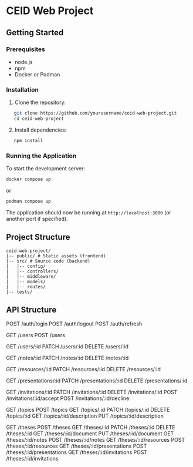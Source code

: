 # CEID Web Project

## Getting Started

### Prerequisites

- node.js
- npm
- Docker or Podman

### Installation

1. Clone the repository:

```bash
   git clone https://github.com/yourusername/ceid-web-project.git
   cd ceid-web-project
```

2. Install dependencies:

```bash
   npm install
```

### Running the Application

To start the development server:

```bash
docker compose up
```

or

```bash
podman compose up
```

The application should now be running at `http://localhost:3000` (or another port if specified).

## Project Structure

```text
ceid-web-project/
|-- public/ # Static assets (frontend)
|-- src/ # Source code (backend)
|   |-- config/
|   |-- controllers/
|   |-- middleware/
|   |-- models/
|   |-- routes/
|-- tests/
```

## API Structure

POST /auth/login
POST /auth/logout
POST /auth/refresh

GET /users
POST /users

GET /users/:id
PATCH /users/:id
DELETE /users/:id

GET /notes/:id
PATCH /notes/:id
DELETE /notes/:id

GET /resources/:id
PATCH /resources/:id
DELETE /resources/:id

GET /presentations/:id
PATCH /presentations/:id
DELETE /presentations/:id

GET /invitations/:id
PATCH /invitations/:id
DELETE /invitations/:id
POST /invitations/:id/accept
POST /invitations/:id/decline

GET /topics
POST /topics
GET /topics/:id
PATCH /topics/:id
DELETE /topics/:id
GET /topics/:id/description
PUT /topics/:id/description

GET /theses
POST /theses
GET /theses/:id
PATCH /theses/:id
DELETE /theses/:id
GET /theses/:id/document
PUT /theses/:id/document
GET /theses/:id/notes
POST /theses/:id/notes
GET /theses/:id/resources
POST /theses/:id/resources
GET /theses/:id/presentations
POST /theses/:id/presentations
GET /theses/:id/invitations
POST /theses/:id/invitations
